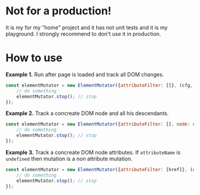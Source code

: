 # Not for a production!
It is my for my "home" project and it has not unit tests and it is my playground.
I strongly recommend to don't use it in production.

# How to use
**Example 1.** Run after page is loaded and track all DOM changes.
```js
const elementMutator = new ElementMutator({attributeFilter: []}, (cfg, node, attributeName) => {
    // do something
    elementMutator.stop(); // stop
});
```
**Example 2.** Track a concreate DOM node and all his descendants.
```js
const elementMutator = new ElementMutator({attributeFilter: [], node: document.body}, (cfg, node, attributeName) => {
    // do something
    elementMutator.stop(); // stop
});
```
**Example 3.** Track a concreate DOM node attributes.
If `attributeName` is `undefined` then mutation is a non attribute mutation.
```js
const elementMutator = new ElementMutator({attributeFilter: [href]}, (cfg, node, attributeName) => {
    // do something
    elementMutator.stop(); // stop
});
```